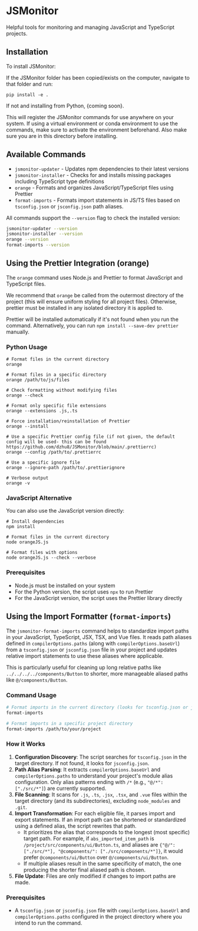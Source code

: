 # JSMonitor

Helpful tools for monitoring and managing JavaScript and TypeScript projects.

## Installation

To install JSMonitor:

If the JSMonitor folder has been copied/exists on the computer, navigate to that folder and run: 

```
pip install -e .
```

If not and installing from Python, {coming soon}.

This will register the JSMonitor commands for use anywhere on your system. If using a virtual environment or conda environment to use the commands, make sure to activate the environment beforehand. Also make sure you
are in this directory before installing. 

## Available Commands

- `jsmonitor-updater` - Updates npm dependencies to their latest versions
- `jsmonitor-installer` - Checks for and installs missing packages including TypeScript type definitions
- `orange` - Formats and organizes JavaScript/TypeScript files using Prettier
- `format-imports` - Formats import statements in JS/TS files based on `tsconfig.json` or `jsconfig.json` path aliases.

All commands support the `--version` flag to check the installed version:

```bash
jsmonitor-updater --version
jsmonitor-installer --version
orange --version
format-imports --version
```

## Using the Prettier Integration (orange)

The `orange` command uses Node.js and Prettier to format JavaScript and TypeScript files.

We recommend that `orange` be called from the outermost directory of the project (this will ensure uniform styling for all project files). Otherwise, prettier must be installed in any isolated directory it is applied to. 

Prettier will be installed automatically if it's not found when you run the command. Alternatively, you can run `npm install --save-dev prettier` manually.

### Python Usage

```
# Format files in the current directory
orange

# Format files in a specific directory
orange /path/to/js/files

# Check formatting without modifying files
orange --check

# Format only specific file extensions
orange --extensions .js,.ts

# Force installation/reinstallation of Prettier
orange --install

# Use a specific Prettier config file (if not given, the default config will be used- this can be found https://github.com/dzhu8/JSMonitor/blob/main/.prettierrc)
orange --config /path/to/.prettierrc

# Use a specific ignore file
orange --ignore-path /path/to/.prettierignore

# Verbose output
orange -v
```

### JavaScript Alternative

You can also use the JavaScript version directly:

```
# Install dependencies
npm install

# Format files in the current directory
node orangeJS.js

# Format files with options
node orangeJS.js --check --verbose
```

### Prerequisites

- Node.js must be installed on your system
- For the Python version, the script uses `npx` to run Prettier
- For the JavaScript version, the script uses the Prettier library directly

## Using the Import Formatter (`format-imports`)

The `jsmonitor-format-imports` command helps to standardize import paths in your JavaScript, TypeScript, JSX, TSX, and Vue files. It reads path aliases defined in `compilerOptions.paths` (along with `compilerOptions.baseUrl`) from a `tsconfig.json` or `jsconfig.json` file in your project and updates relative import statements to use these aliases where applicable.

This is particularly useful for cleaning up long relative paths like `../../../../components/Button` to shorter, more manageable aliased paths like `@/components/Button`.

### Command Usage

```bash
# Format imports in the current directory (looks for tsconfig.json or jsconfig.json)
format-imports

# Format imports in a specific project directory
format-imports /path/to/your/project
```

### How it Works

1.  **Configuration Discovery**: The script searches for `tsconfig.json` in the target directory. If not found, it looks for `jsconfig.json`.
2.  **Path Alias Parsing**: It extracts `compilerOptions.baseUrl` and `compilerOptions.paths` to understand your project's module alias configuration. Only alias patterns ending with `/*` (e.g., `"@/*": ["./src/*"]`) are currently supported.
3.  **File Scanning**: It scans for `.js`, `.ts`, `.jsx`, `.tsx`, and `.vue` files within the target directory (and its subdirectories), excluding `node_modules` and `.git`.
4.  **Import Transformation**: For each eligible file, it parses import and export statements. If an import path can be shortened or standardized using a defined alias, the script rewrites that path.
    *   It prioritizes the alias that corresponds to the longest (most specific) target path. For example, if `abs_imported_item_path` is `/project/src/components/ui/Button.ts`, and aliases are `{"@/": ["./src/*"], "@components/": ["./src/components/*"]}`, it would prefer `@components/ui/Button` over `@/components/ui/Button`.
    *   If multiple aliases result in the same specificity of match, the one producing the shorter final aliased path is chosen.
5.  **File Update**: Files are only modified if changes to import paths are made.

### Prerequisites

- A `tsconfig.json` or `jsconfig.json` file with `compilerOptions.baseUrl` and `compilerOptions.paths` configured in the project directory where you intend to run the command.